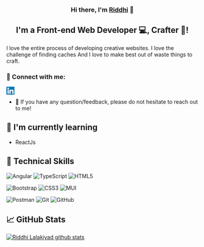 <h3 align="center">
Hi there, I'm <a href="#" rel="noreferrer">Riddhi</a> 👋
</h3>

<h2 align="center">
I'm a Front-end Web Developer 💻, Crafter 🎨!
</h2>

I love the entire process of developing creative websites. I love the challenge of finding caches And I love to make best out of waste things to craft.

### 🤝 Connect with me:

<a href="https://www.linkedin.com/in/riddhi-lalakiya/"><img align="left" src="./images/linkedin.svg" alt="Riddhi Lalakiya | LinkedIn" width="21px"/></a>
<br/>
- 💬 If you have any question/feedback, please do not hesitate to reach out to me!

## 🌱 I'm currently learning

- ReactJs

## 💼 Technical Skills

![Angular](https://img.shields.io/badge/angular-%23DD0031.svg?style=for-the-badge&logo=angular&logoColor=white)
![TypeScript](https://img.shields.io/badge/typescript-%23007ACC.svg?style=for-the-badge&logo=typescript&logoColor=white)
![HTML5](https://img.shields.io/badge/html5-%23E34F26.svg?style=for-the-badge&logo=html5&logoColor=white)
</br>

![Bootstrap](https://img.shields.io/badge/bootstrap5-%23563D7C.svg?style=for-the-badge&logo=bootstrap&logoColor=white)
![CSS3](https://img.shields.io/badge/css3-%231572B6.svg?style=for-the-badge&logo=css3&logoColor=white)
![MUI](https://img.shields.io/badge/material-%230081CB.svg?style=for-the-badge&logo=angular&logoColor=white)
</br>

![Postman](https://img.shields.io/badge/Postman-FF6C37?style=for-the-badge&logo=postman&logoColor=white)
![Git](https://img.shields.io/badge/git-%23F05033.svg?style=for-the-badge&logo=git&logoColor=white)
![GitHub](https://img.shields.io/badge/github-%23121011.svg?style=for-the-badge&logo=github&logoColor=white)

## 📈 GitHub Stats 

[![Riddhi Lalakiyad github stats](https://github-readme-stats.vercel.app/api?username=riddhi-lalakiya)](https://github.com/riddhi-lalakiya)